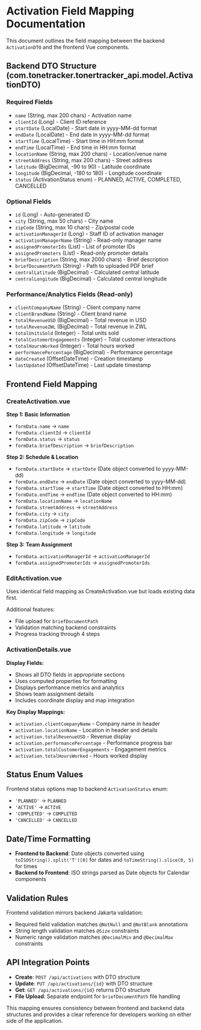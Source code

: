 # Activation Field Mapping Documentation

This document outlines the field mapping between the backend `ActivationDTO` and the frontend Vue components.

## Backend DTO Structure (com.tonetracker.tonertracker_api.model.ActivationDTO)

### Required Fields
- `name` (String, max 200 chars) - Activation name
- `clientId` (Long) - Client ID reference
- `startDate` (LocalDate) - Start date in yyyy-MM-dd format
- `endDate` (LocalDate) - End date in yyyy-MM-dd format  
- `startTime` (LocalTime) - Start time in HH:mm format
- `endTime` (LocalTime) - End time in HH:mm format
- `locationName` (String, max 200 chars) - Location/venue name
- `streetAddress` (String, max 200 chars) - Street address
- `latitude` (BigDecimal, -90 to 90) - Latitude coordinate
- `longitude` (BigDecimal, -180 to 180) - Longitude coordinate
- `status` (ActivationStatus enum) - PLANNED, ACTIVE, COMPLETED, CANCELLED

### Optional Fields
- `id` (Long) - Auto-generated ID
- `city` (String, max 50 chars) - City name
- `zipCode` (String, max 10 chars) - Zip/postal code
- `activationManagerId` (Long) - Staff ID of activation manager
- `activationManagerName` (String) - Read-only manager name
- `assignedPromoterIds` (List<Long>) - List of promoter IDs
- `assignedPromoters` (List<PromoterSummaryDTO>) - Read-only promoter details
- `briefDescription` (String, max 2000 chars) - Brief description
- `briefDocumentPath` (String) - Path to uploaded PDF brief
- `centralLatitude` (BigDecimal) - Calculated central latitude
- `centralLongitude` (BigDecimal) - Calculated central longitude

### Performance/Analytics Fields (Read-only)
- `clientCompanyName` (String) - Client company name
- `clientBrandName` (String) - Client brand name
- `totalRevenueUSD` (BigDecimal) - Total revenue in USD
- `totalRevenueZWL` (BigDecimal) - Total revenue in ZWL
- `totalUnitsSold` (Integer) - Total units sold
- `totalCustomerEngagements` (Integer) - Total customer interactions
- `totalHoursWorked` (Integer) - Total hours worked
- `performancePercentage` (BigDecimal) - Performance percentage
- `dateCreated` (OffsetDateTime) - Creation timestamp
- `lastUpdated` (OffsetDateTime) - Last update timestamp

## Frontend Field Mapping

### CreateActivation.vue
**Step 1: Basic Information**
- `formData.name` → `name`
- `formData.clientId` → `clientId`
- `formData.status` → `status`
- `formData.briefDescription` → `briefDescription`

**Step 2: Schedule & Location**
- `formData.startDate` → `startDate` (Date object converted to yyyy-MM-dd)
- `formData.endDate` → `endDate` (Date object converted to yyyy-MM-dd)
- `formData.startTime` → `startTime` (Date object converted to HH:mm)
- `formData.endTime` → `endTime` (Date object converted to HH:mm)
- `formData.locationName` → `locationName`
- `formData.streetAddress` → `streetAddress`
- `formData.city` → `city`
- `formData.zipCode` → `zipCode`
- `formData.latitude` → `latitude`
- `formData.longitude` → `longitude`

**Step 3: Team Assignment**
- `formData.activationManagerId` → `activationManagerId`
- `formData.assignedPromoterIds` → `assignedPromoterIds`

### EditActivation.vue
Uses identical field mapping as CreateActivation.vue but loads existing data first.

Additional features:
- File upload for `briefDocumentPath`
- Validation matching backend constraints
- Progress tracking through 4 steps

### ActivationDetails.vue
**Display Fields:**
- Shows all DTO fields in appropriate sections
- Uses computed properties for formatting
- Displays performance metrics and analytics
- Shows team assignment details
- Includes coordinate display and map integration

**Key Display Mappings:**
- `activation.clientCompanyName` - Company name in header
- `activation.locationName` - Location in header and details
- `activation.totalRevenueUSD` - Revenue display
- `activation.performancePercentage` - Performance progress bar
- `activation.totalCustomerEngagements` - Engagement metrics
- `activation.totalHoursWorked` - Hours worked display

## Status Enum Values
Frontend status options map to backend `ActivationStatus` enum:
- `'PLANNED'` → `PLANNED`
- `'ACTIVE'` → `ACTIVE` 
- `'COMPLETED'` → `COMPLETED`
- `'CANCELLED'` → `CANCELLED`

## Date/Time Formatting
- **Frontend to Backend**: Date objects converted using `toISOString().split('T')[0]` for dates and `toTimeString().slice(0, 5)` for times
- **Backend to Frontend**: ISO strings parsed as Date objects for Calendar components

## Validation Rules
Frontend validation mirrors backend Jakarta validation:
- Required field validation matches `@NotNull` and `@NotBlank` annotations
- String length validation matches `@Size` constraints
- Numeric range validation matches `@DecimalMin` and `@DecimalMax` constraints

## API Integration Points
- **Create**: `POST /api/activations` with DTO structure
- **Update**: `PUT /api/activations/{id}` with DTO structure  
- **Get**: `GET /api/activations/{id}` returns DTO structure
- **File Upload**: Separate endpoint for `briefDocumentPath` file handling

This mapping ensures consistency between frontend and backend data structures and provides a clear reference for developers working on either side of the application.